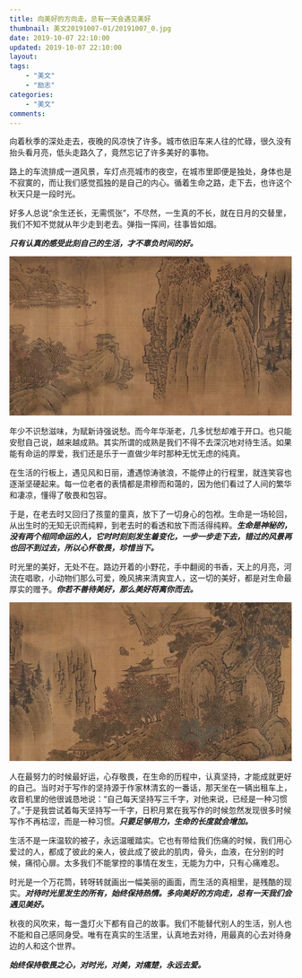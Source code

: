 ```yaml
---
title: 向美好的方向走，总有一天会遇见美好
thumbnail: 美文20191007-01/20191007_0.jpg
date: 2019-10-07 22:10:00
updated: 2019-10-07 22:10:00
layout:
tags:
    - "美文"
    - "励志"
categories: 
    - "美文"
comments:
---
```

向着秋季的深处走去，夜晚的风凉快了许多。城市依旧车来人往的忙碌，很久没有抬头看月亮，低头走路久了，竟然忘记了许多美好的事物。

路上的车流排成一道风景，车灯点亮城市的夜空，在城市里即便是独处，身体也是不寂寞的，而让我们感觉孤独的是自己的内心。循着生命之路，走下去，也许这个秋天只是一段时光。

<!--more-->

好多人总说“余生还长，无需慌张”，不尽然，一生真的不长，就在日月的交替里，我们不知不觉就从年少走到老去。弹指一挥间，往事皆如烟。

***只有认真的感受此刻自己的生活，才不辜负时间的好。***
<div align=center><img src="/美文20191007-01/20191007_1.jpg" /></div>

年少不识愁滋味，为赋新诗强说愁。而今年华渐老，几多忧愁却难于开口。也只能安慰自己说，越来越成熟。其实所谓的成熟是我们不得不去深沉地对待生活。如果能有命运的厚爱，我们还是乐于一直做少年时那种无忧无虑的纯真。

在生活的行板上，遇见风和日丽，遭遇惊涛骇浪，不能停止的行程里，就连笑容也逐渐坚硬起来。每一位老者的表情都是肃穆而和蔼的，因为他们看过了人间的繁华和凄凉，懂得了敬畏和包容。

于是，在老去时又回归了孩童的童真，放下了一切身心的包袱。生命是一场轮回，从出生时的无知无识而纯粹，到老去时的看透和放下而活得纯粹。***生命是神秘的，没有两个相同命运的人，它时时刻刻发生着变化，一步一步走下去，错过的风景再也回不到过去，所以心怀敬畏，珍惜当下。***

时光里的美好，无处不在。路边开着的小野花，手中翻阅的书香，天上的月亮，河流在唱歌，小动物们那么可爱，晚风拂来清爽宜人，这一切的美好，都是对生命最厚实的赠予。***你若不善待美好，那么美好将离你而去。***
<div align=center><img src="/美文20191007-01/20191007_2.jpg" /></div>

人在最努力的时候最好运，心存敬畏，在生命的历程中，认真坚持，才能成就更好的自己。当时对于写作的坚持源于作家林清玄的一番话，那天坐在一辆出租车上，收音机里的他很诚恳地说：“自己每天坚持写三千字，对他来说，已经是一种习惯了。”于是我尝试着每天坚持写一千字，日积月累在我写作的时候忽然发现很多时候写作不再枯涩，而是一种习惯。***只要足够用力，生命的长度就会增加。***

生活不是一床温软的被子，永远温暖踏实。它也有带给我们伤痛的时候，我们用心爱过的人，都成了彼此的亲人，彼此成了彼此的肌肉，骨头，血液，在分别的时候，痛彻心扉。太多我们不能掌控的事情在发生，无能为力中，只有心痛难忍。

时光是一个万花筒，转呀转就画出一幅美丽的画面，而生活的真相里，是残酷的现实。***对待时光里发生的所有，始终保持热情。多向美好的方向走，总有一天我们会遇见美好。***

秋夜的风吹来，每一盏灯火下都有自己的故事。我们不能替代别人的生活，别人也不能和自己感同身受。唯有在真实的生活里，认真地去对待，用最真的心去对待身边的人和这个世界。

***始终保持敬畏之心，对时光，对美，对痛楚，永远去爱。***

